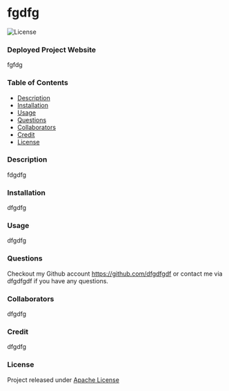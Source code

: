 # fgdfg
  ![License](https://img.shields.io/badge/license-Apache-green)
  
### Deployed Project Website 
fgfdg

### Table of Contents 
- [Description](#description)
- [Installation](#installation)
- [Usage](#usage)
- [Questions](#questions)
- [Collaborators](#collaborators)
- [Credit](#credentials)
- [License](#license)

### Description 
fdgdfg

### Installation 
dfgdfg

### Usage 
dfgdfg

### Questions 
Checkout my Github account https://github.com/dfgdfgdf  or contact me via dfgdfgdf
if you have any questions.

### Collaborators 
dfgdfg

### Credit 
dfgdfg

### License 
Project released under [Apache License](LICENSE)